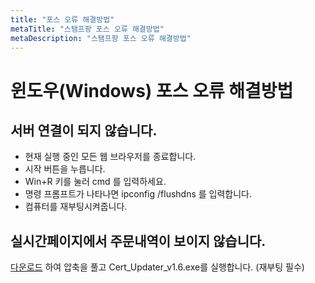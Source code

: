 ```yaml
---
title: "포스 오류 해결방법"
metaTitle: "스탬프팡 포스 오류 해결방법"
metaDescription: "스탬프팡 포스 오류 해결방법"
---
```


# 윈도우(Windows) 포스 오류 해결방법

## 서버 연결이 되지 않습니다.
- 현재 실행 중인 모든 웹 브라우저를 종료합니다.
- 시작 버튼을 누릅니다.
- Win+R 키를 눌러 cmd 를 입력하세요.
- 명령 프롬프트가 나타나면 ipconfig /flushdns 를 입력합니다.
- 컴퓨터를 재부팅시켜줍니다.

## 실시간페이지에서 주문내역이 보이지 않습니다.

[다운로드](root_update.zip) 하여 압축을 풀고 Cert_Updater_v1.6.exe를 실행합니다. (재부팅 필수)
